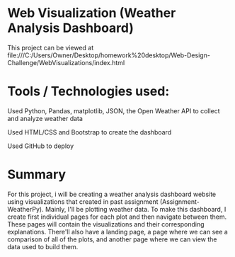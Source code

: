 # Web Visualization (Weather Analysis Dashboard)

This project can be viewed at file:///C:/Users/Owner/Desktop/homework%20desktop/Web-Design-Challenge/WebVisualizations/index.html

# Tools / Technologies used:

Used Python, Pandas, matplotlib, JSON, the Open Weather API to collect and analyze weather data

Used HTML/CSS and Bootstrap to create the dashboard

Used GitHub to deploy

# Summary


For this project, i will be creating a weather analysis dashboard website using visualizations that created in past assignment (Assignment-WeatherPy). Mainly, I'll be plotting weather data. To make this dashboard, I create first individual pages for each plot and then navigate between them. These pages will contain the visualizations and their corresponding explanations. There'll also have a landing page, a page where we can see a comparison of all of the plots, and another page where we can view the data used to build them.


